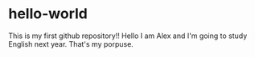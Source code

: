 # hello-world
This is my first github repository!!
Hello I am Alex and I'm going to study English next year. That's my porpuse.
